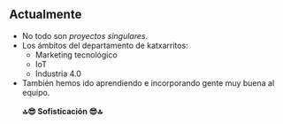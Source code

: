 ## Actualmente 

- No todo son _proyectos singulares_.
- Los ámbitos del departamento de katxarritos:
    - Marketing tecnológico
    - IoT<!-- .element: class="fragment" -->
    - Industria 4.0<!-- .element: class="fragment" -->
- También hemos ido aprendiendo e incorporando gente muy buena al equipo.<!-- .element: class="fragment" -->
<br /><br />
**🔝😎 Sofisticación 😎🔝**<!-- .element: class="fragment" -->
